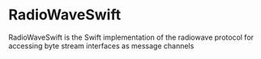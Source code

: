 # RadioWaveSwift
RadioWaveSwift is the Swift implementation of the radiowave protocol for accessing byte stream interfaces as message channels
